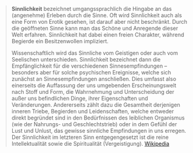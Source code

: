 > **Sinnlichkeit** bezeichnet umgangssprachlich die Hingabe an das (angenehme) Erleben durch die Sinne. Oft wird Sinnlichkeit auch als eine Form von Erotik gesehen, ist darauf aber nicht beschränkt. Durch die geöffneten Sinne kann man das Schöne und Anregende dieser Welt erfahren. Sinnlichkeit hat dabei einen freien Charakter, während Begierde ein Besitzenwollen impliziert.
>
> Wissenschaftlich wird das Sinnliche vom Geistigen oder auch vom Seelischen unterschieden. Sinnlichkeit bezeichnet dann die Empfänglichkeit für die verschiedenen Sinnesempfindungen – besonders aber für solche psychischen Ereignisse, welche sich zunächst an Sinnesempfindungen anschließen. Dies umfasst also einerseits die Auffassung der uns umgebenden Erscheinungswelt nach Stoff und Form, die Wahrnehmung und Unterscheidung der außer uns befindlichen Dinge, ihrer Eigenschaften und Veränderungen. Andererseits zählt dazu die Gesamtheit derjenigen inneren Triebe, Begierden und Leidenschaften, welche entweder direkt begründet sind in den Bedürfnissen des leiblichen Organismus (wie der Nahrungs- und Geschlechtstrieb) oder in dem Gefühl der Lust und Unlust, das gewisse sinnliche Empfindungen in uns erregen.
> Der Sinnlichkeit im letzteren Sinn entgegengesetzt ist die reine Intellektualität sowie die Spiritualität (Vergeistigung).
> [Wikipedia](https://de.wikipedia.org/wiki/Sinnlichkeit)